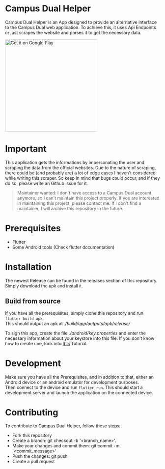 # Campus Dual Helper
Campus Dual Helper is an App designed to provide an alternative Interface to the Campus Dual web application. To achieve this, it uses Api Endpoints or just scrapes the website and parses it to get the necessary data.

<a href='https://play.google.com/store/apps/details?id=net.fabianschuster.campus_dual_android&pcampaignid=pcampaignidMKT-Other-global-all-co-prtnr-py-PartBadge-Mar2515-1'><img alt='Get it on Google Play' src='https://play.google.com/intl/en_us/badges/static/images/badges/en_badge_web_generic.png' width="300"/></a>

# Important
This application gets the informations by impersonating the user and scraping the data from the official websites. Due to the nature of scraping, there could be (and probably are) a lot of edge cases I haven't considered while writing this scraper. So keep in mind that bugs could occur, and if they do so, please write an Github issue for it.

> Maintainer wanted: I don't have access to a Campus Dual account anymore, so I can't maintain this project properly. If you are interested in maintaining this project, please contact me.
> If I don't find a maintainer, I will archive this repository in the future.

# Prerequisites
- Flutter
- Some Android tools (Check flutter documentation)

# Installation
The newest Release can be found in the releases section of this repository. Simply download the apk and install it.

## Build from source
If you have all the prerequisites, simply clone this repository and run `flutter build apk`. <br>
This should output an apk at *./build/app/outputs/apk/release/*

To sign this app, create the file *./android/key.properties* and enter the necessary information about your keystore into this file. If you don't know how to create one, look into [this](https://docs.flutter.dev/deployment/android#create-an-upload-keystore) Tutorial.

# Development
Make sure you have all the Prerequisites, and in addition to that, either an Android device or an android emulator for development purposes.<br>
Then connect to the device and run `flutter run`. This should start a development server and launch the application on the connected device.

# Contributing
To contribute to Campus Dual Helper, follow these steps:

- Fork this repository
- Create a branch: git checkout -b '<branch_name>'.
- Make your changes and commit them: git commit -m '<commit_message>'
- Push the changes: git push
- Create a pull request
